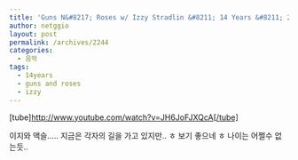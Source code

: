 ```yaml
---
title: 'Guns N&#8217; Roses w/ Izzy Stradlin &#8211; 14 Years &#8211; 2012-11-23 &#8211; The Joint &#8211; Las Vegas, NV'
author: netggio
layout: post
permalink: /archives/2244
categories:
  - 음악
tags:
  - 14years
  - guns and roses
  - izzy
---
```

[tube]http://www.youtube.com/watch?v=JH6JoFJXQcA[/tube]

이지와 액슬&#8230;.. 지금은 각자의 길을 가고 있지만.. ㅎ 보기 좋으네 ㅎ 나이는 어쩔수 없는듯..
